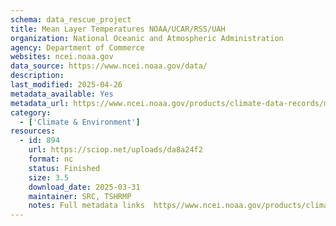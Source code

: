 ```yaml
---
schema: data_rescue_project 
title: Mean Layer Temperatures NOAA/UCAR/RSS/UAH
organization: National Oceanic and Atmospheric Administration
agency: Department of Commerce
websites: ncei.noaa.gov
data_source: https://www.ncei.noaa.gov/data/
description: 
last_modified: 2025-04-26
metadata_available: Yes
metadata_url: https://www.ncei.noaa.gov/products/climate-data-records/mean-layer-temperature-noaa
category:
  - ['Climate & Environment'] 
resources:
  - id: 894
    url: https://sciop.net/uploads/da8a24f2
    format: nc
    status: Finished
    size: 3.5
    download_date: 2025-03-31
    maintainer: SRC, TSHRMP
    notes: Full metadata links  https//www.ncei.noaa.gov/products/climate-data-records/mean-layer-temperature-noaa, https//www.ncei.noaa.gov/products/climate-data-records/mean-layer-temperature-rss, https//www.ncei.noaa.gov/products/climate-data-records/mean-layer-temperature-uah, https//www.ncei.noaa.gov/products/climate-data-records/mean-layer-temperature-ucar-lower-strat, https//www.ncei.noaa.gov/products/climate-data-records/mean-layer-temperature-ucarAlternate torrent location https//academictorrents.com/details/da8a24f2de22664ac4aa906b761e9fb6e6ccc848
---
```

